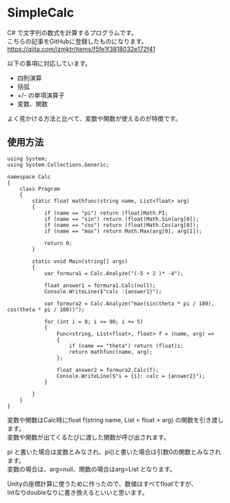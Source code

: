 # SimpleCalc

C# で文字列の数式を計算するプログラムです。  
こちらの記事をGitHubに登録したものになります。  
https://qiita.com/izmktr/items/f5fe1f3818032e172f41

以下の事項に対応しています。  
- 四則演算
- 括弧
- +/- の単項演算子
- 変数、関数

よく見かける方法と比べて、変数や関数が使えるのが特徴です。  

## 使用方法

```
using System;
using System.Collections.Generic;

namespace Calc
{
    class Program
    {
        static float mathfunc(string name, List<float> arg)
        {
            if (name == "pi") return (float)Math.PI;
            if (name == "sin") return (float)Math.Sin(arg[0]);
            if (name == "cos") return (float)Math.Cos(arg[0]);
            if (name == "max") return Math.Max(arg[0], arg[1]);

            return 0;
        }

        static void Main(string[] args)
        {
            var formura1 = Calc.Analyze("(-5 + 2 )* -4");

            float answer1 = formura1.Calc(null);
            Console.WriteLine($"calc :{answer1}");

            var formura2 = Calc.Analyze("max(sin(theta * pi / 180), cos(theta * pi / 180))");

            for (int i = 0; i <= 90; i += 5)
            {
                Func<string, List<float>, float> f = (name, arg) =>
                {
                    if (name == "theta") return (float)i;
                    return mathfunc(name, arg);
                };

                float answer2 = formura2.Calc(f);
                Console.WriteLine($"i = {i}: calc = {answer2}");
            }

        }
    }
}
```

変数や関数はCalc時にfloat f(string name, List < float > arg) の関数を引き渡します。  
変数や関数が出てくるたびに渡した関数が呼び出されます。  

pi と書いた場合は変数とみなされ、pi()と書いた場合は引数0の関数とみなされます。  
変数の場合は、arg=null、関数の場合はarg=List となります。  

Unityの座標計算に使うために作ったので、数値はすべてfloatですが、  
Intなりdoubleなりに書き換えるといいと思います。



